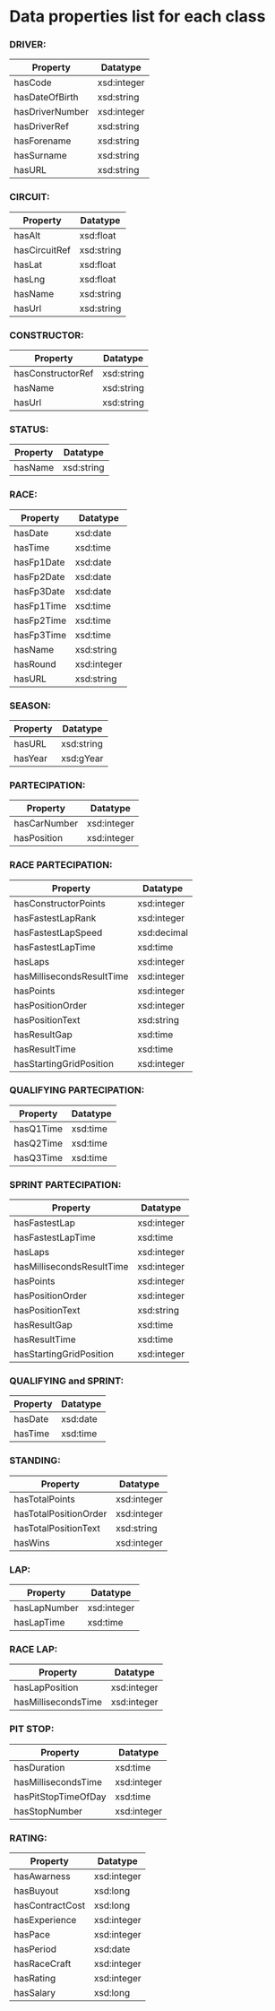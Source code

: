 # Data properties list for each class

### DRIVER:
|Property|Datatype|
|-|-|
|hasCode|xsd:integer|
|hasDateOfBirth|xsd:string|
|hasDriverNumber|xsd:integer|
|hasDriverRef|xsd:string|
|hasForename|xsd:string|
|hasSurname|xsd:string|
|hasURL|xsd:string|

### CIRCUIT:
|Property|Datatype|
|-|-|
|hasAlt|xsd:float|
|hasCircuitRef|xsd:string|
|hasLat|xsd:float|
|hasLng|xsd:float|
|hasName|xsd:string|
|hasUrl|xsd:string|

### CONSTRUCTOR:
|Property|Datatype|
|-|-|
|hasConstructorRef|xsd:string|
|hasName|xsd:string|
|hasUrl|xsd:string|

### STATUS:
|Property|Datatype|
|-|-|
|hasName|xsd:string|

### RACE:
|Property|Datatype|
|-|-|
|hasDate|xsd:date|
|hasTime|xsd:time|
|hasFp1Date|xsd:date|
|hasFp2Date|xsd:date|
|hasFp3Date|xsd:date|
|hasFp1Time|xsd:time|
|hasFp2Time|xsd:time|
|hasFp3Time|xsd:time|
|hasName|xsd:string|
|hasRound|xsd:integer|
|hasURL|xsd:string|

### SEASON:
|Property|Datatype|
|-|-|
|hasURL|xsd:string|
|hasYear|xsd:gYear|

### PARTECIPATION:
|Property|Datatype|
|-|-|
|hasCarNumber|xsd:integer|
|hasPosition|xsd:integer|

### RACE PARTECIPATION:
|Property|Datatype|
|-|-|
|hasConstructorPoints|xsd:integer|
|hasFastestLapRank|xsd:integer|
|hasFastestLapSpeed|xsd:decimal|
|hasFastestLapTime|xsd:time|
|hasLaps|xsd:integer|
|hasMillisecondsResultTime|xsd:integer|
|hasPoints|xsd:integer|
|hasPositionOrder|xsd:integer|
|hasPositionText|xsd:string|
|hasResultGap|xsd:time|
|hasResultTime|xsd:time|
|hasStartingGridPosition|xsd:integer|

### QUALIFYING PARTECIPATION:
|Property|Datatype|
|-|-|
|hasQ1Time|xsd:time|
|hasQ2Time|xsd:time|
|hasQ3Time|xsd:time|

### SPRINT PARTECIPATION:
|Property|Datatype|
|-|-|
|hasFastestLap|xsd:integer|
|hasFastestLapTime|xsd:time|
|hasLaps|xsd:integer|
|hasMillisecondsResultTime|xsd:integer|
|hasPoints|xsd:integer|
|hasPositionOrder|xsd:integer|
|hasPositionText|xsd:string|
|hasResultGap|xsd:time|
|hasResultTime|xsd:time|
|hasStartingGridPosition|xsd:integer|

### QUALIFYING and SPRINT:
|Property|Datatype|
|-|-|
|hasDate|xsd:date|
|hasTime|xsd:time|

### STANDING:
|Property|Datatype|
|-|-|
|hasTotalPoints|xsd:integer|
|hasTotalPositionOrder|xsd:integer|
|hasTotalPositionText|xsd:string|
|hasWins|xsd:integer|

### LAP:
|Property|Datatype|
|-|-|
|hasLapNumber|xsd:integer|
|hasLapTime|xsd:time|

### RACE LAP:
|Property|Datatype|
|-|-|
|hasLapPosition|xsd:integer|
|hasMillisecondsTime|xsd:integer|

### PIT STOP:
|Property|Datatype|
|-|-|
|hasDuration|xsd:time|
|hasMillisecondsTime|xsd:integer|
|hasPitStopTimeOfDay|xsd:time|
|hasStopNumber|xsd:integer|

### RATING:
|Property|Datatype|
|-|-|
|hasAwarness|xsd:integer|
|hasBuyout|xsd:long|
|hasContractCost|xsd:long|
|hasExperience|xsd:integer|
|hasPace|xsd:integer|
|hasPeriod|xsd:date|
|hasRaceCraft|xsd:integer|
|hasRating|xsd:integer|
|hasSalary|xsd:long|